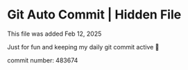 # Git Auto Commit | Hidden File

This file was added Feb 12, 2025

Just for fun and keeping my daily git commit active 🤪

commit number: 483674

